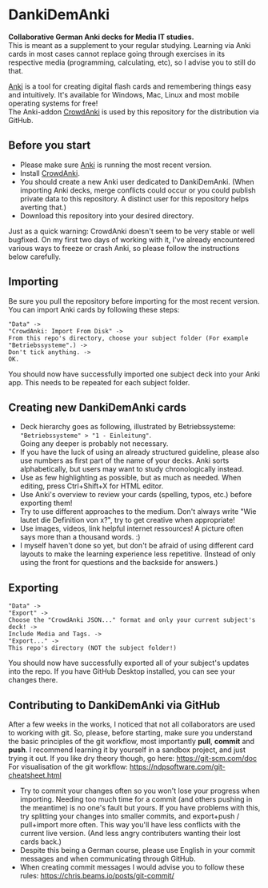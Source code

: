 # DankiDemAnki
**Collaborative German Anki decks for Media IT studies.** <br>
This is meant as a supplement to your regular studying. Learning via Anki cards in most cases cannot replace going through exercises in its respective media (programming, calculating, etc), so I advise you to still do that.


[Anki](https://apps.ankiweb.net/) is a tool for creating digital flash cards and remembering things easy and intuitively. It's available for Windows, Mac, Linux and most mobile operating systems for free!<br>
The Anki-addon [CrowdAnki](https://github.com/Stvad/CrowdAnki) is used by this repository for the distribution via GitHub.

## Before you start
* Please make sure [Anki](https://apps.ankiweb.net/) is running the most recent version.
* Install [CrowdAnki](https://github.com/Stvad/CrowdAnki).
* You should create a new Anki user dedicated to DankiDemAnki. (When importing Anki decks, merge conflicts could occur or you could publish private data to this repository. A distinct user for this repository helps averting that.)
* Download this repository into your desired directory. 

Just as a quick warning: CrowdAnki doesn't seem to be very stable or well bugfixed. On my first two days of working with it, I've already encountered various ways to freeze or crash Anki, so please follow the instructions below carefully.

## Importing
Be sure you pull the repository before importing for the most recent version. <br>
You can import Anki cards by following these steps: <br>
``` 
"Data" -> 
"CrowdAnki: Import From Disk" ->
From this repo's directory, choose your subject folder (For example "Betriebssysteme".) -> 
Don't tick anything. -> 
OK. 
```

You should now have successfully imported one subject deck into your Anki app. This needs to be repeated for each subject folder.

## Creating new DankiDemAnki cards
* Deck hierarchy goes as following, illustrated by Betriebssysteme: ``"Betriebssysteme" > "1 - Einleitung"``. <br> Going any deeper is probably not necessary. 
* If you have the luck of using an already structured guideline, please also use numbers as first part of the name of your decks. Anki sorts alphabetically, but users may want to study chronologically instead.
* Use as few highlighting as possible, but as much as needed. When editing, press Ctrl+Shift+X for HTML editor.
* Use Anki's overview to review your cards (spelling, typos, etc.) before exporting them! 
* Try to use different approaches to the medium. Don't always write "Wie lautet die Definition von x?", try to get creative when appropriate!
* Use images, videos, link helpful internet ressources! A picture often says more than a thousand words. :)
* I myself haven't done so yet, but don't be afraid of using different card layouts to make the learning experience less repetitive. (Instead of only using the front for questions and the backside for answers.)

## Exporting
``` 
"Data" -> 
"Export" -> 
Choose the "CrowdAnki JSON..." format and only your current subject's deck! ->
Include Media and Tags. -> 
"Export..." -> 
This repo's directory (NOT the subject folder!)
```

You should now have successfully exported all of your subject's updates into the repo. If you have GitHub Desktop installed, you can see your changes there.

## Contributing to DankiDemAnki via GitHub
After a few weeks in the works, I noticed that not all collaborators are used to working with git. So, please, before starting, make sure you understand the basic principles of the git workflow, most importantly **pull**, **commit** and **push**. I recommend learning it by yourself in a sandbox project, and just trying it out. If you like dry theory though, go here: https://git-scm.com/doc <br>
For visualisation of the git workflow: https://ndpsoftware.com/git-cheatsheet.html

* Try to commit your changes often so you won't lose your progress when importing. Needing too much time for a commit (and others pushing in the meantime) is no one's fault but yours. If you have problems with this, try splitting your changes into smaller commits, and export+push / pull+import more often. This way you'll have less conflicts with the current live version. (And less angry contributers wanting their lost cards back.)
* Despite this being a German course, please use English in your commit messages and when communicating through GitHub.
* When creating commit messages I would advise you to follow these rules: https://chris.beams.io/posts/git-commit/
